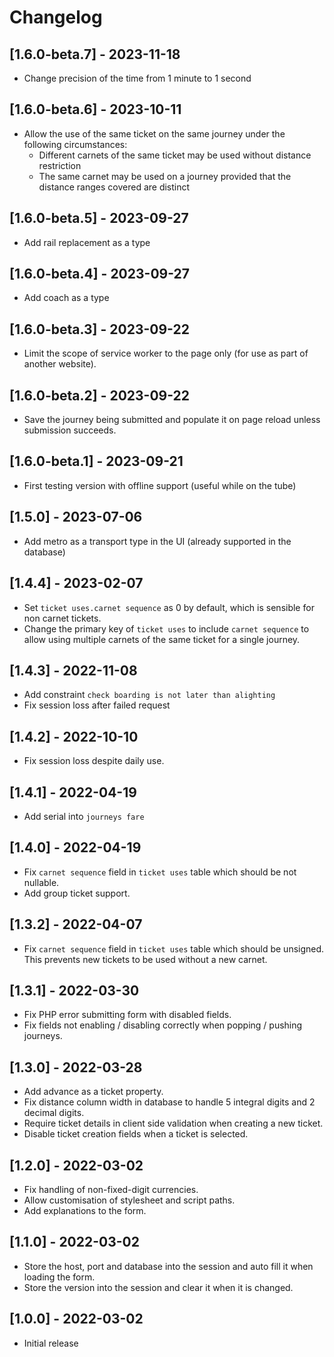 # Changelog
## [1.6.0-beta.7] - 2023-11-18
 - Change precision of the time from 1 minute to 1 second

## [1.6.0-beta.6] - 2023-10-11
 - Allow the use of the same ticket on the same journey under the following circumstances:
   - Different carnets of the same ticket may be used without distance restriction
   - The same carnet may be used on a journey provided that the distance ranges covered are distinct

## [1.6.0-beta.5] - 2023-09-27
 - Add rail replacement as a type

## [1.6.0-beta.4] - 2023-09-27
 - Add coach as a type

## [1.6.0-beta.3] - 2023-09-22
 - Limit the scope of service worker to the page only (for use as part of another website).

## [1.6.0-beta.2] - 2023-09-22
 - Save the journey being submitted and populate it on page reload unless submission succeeds.

## [1.6.0-beta.1] - 2023-09-21
 - First testing version with offline support (useful while on the tube)

## [1.5.0] - 2023-07-06
 - Add metro as a transport type in the UI (already supported in the database)

## [1.4.4] - 2023-02-07
 - Set `ticket uses.carnet sequence` as 0 by default, which is sensible for
   non carnet tickets.
 - Change the primary key of `ticket uses` to include `carnet sequence` to
   allow using multiple carnets of the same ticket for a single journey.

## [1.4.3] - 2022-11-08
 - Add constraint `check boarding is not later than alighting`
 - Fix session loss after failed request

## [1.4.2] - 2022-10-10
 - Fix session loss despite daily use.

## [1.4.1] - 2022-04-19
 - Add serial into `journeys fare`

## [1.4.0] - 2022-04-19
 - Fix `carnet sequence` field in `ticket uses` table which should be not nullable.
 - Add group ticket support.

## [1.3.2] - 2022-04-07
 - Fix `carnet sequence` field in `ticket uses` table which should be unsigned.
   This prevents new tickets to be used without a new carnet.

## [1.3.1] - 2022-03-30
 - Fix PHP error submitting form with disabled fields.
 - Fix fields not enabling / disabling correctly when popping / pushing journeys.

## [1.3.0] - 2022-03-28
 - Add advance as a ticket property.
 - Fix distance column width in database to handle 5 integral digits and 2 decimal digits.
 - Require ticket details in client side validation when creating a new ticket.
 - Disable ticket creation fields when a ticket is selected.

## [1.2.0] - 2022-03-02
 - Fix handling of non-fixed-digit currencies.
 - Allow customisation of stylesheet and script paths.
 - Add explanations to the form.

## [1.1.0] - 2022-03-02
 - Store the host, port and database into the session and auto fill it when loading the form.
 - Store the version into the session and clear it when it is changed.

## [1.0.0] - 2022-03-02
- Initial release
